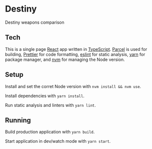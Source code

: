 # Destiny

Destiny weapons comparison

## Tech

This is a single page [React][react] app written in [TypeScript][typescript]. [Parcel][parcel] is used for building, [Prettier][prettier] for code formatting, [eslint][eslint] for static analysis, [yarn][yarn] for package manager, and [nvm][nvm] for managing the Node version.

## Setup

Install and set the corret Node version with `nvm install && nvm use`.

Install dependencies with `yarn install`.

Run static analysis and linters with `yarn lint`.

## Running

Build production application with `yarn build`.

Start application in dev/watch mode with `yarn start`.

[nvm]: https://github.com/creationix/nvm/
[prettier]: https://prettier.io
[react]: https://reactjs.org
[eslint]: https://eslint.org
[typescript]: https://www.typescriptlang.org
[parcel]: https://parceljs.org
[yarn]: https://yarnpkg.com
